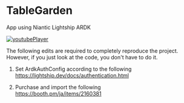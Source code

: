 # TableGarden
App using Niantic Lightship ARDK

[![youtubePlayer](https://img.youtube.com/vi/PSj0zDrgYJo/0.jpg)](https://www.youtube.com/watch?v=PSj0zDrgYJo)

The following edits are required to completely reproduce the project. 
However, if you just look at the code, you don't have to do it.

1. Set ArdkAuthConfig according to the following<br>
https://lightship.dev/docs/authentication.html

2. Purchase and import the following<br>
https://booth.pm/ja/items/2160381
